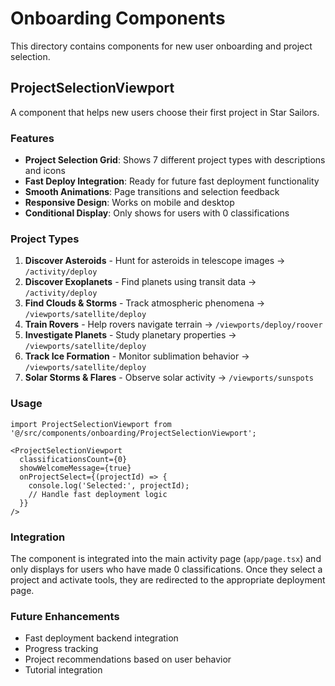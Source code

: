 # Onboarding Components

This directory contains components for new user onboarding and project selection.

## ProjectSelectionViewport

A component that helps new users choose their first project in Star Sailors.

### Features

- **Project Selection Grid**: Shows 7 different project types with descriptions and icons
- **Fast Deploy Integration**: Ready for future fast deployment functionality
- **Smooth Animations**: Page transitions and selection feedback
- **Responsive Design**: Works on mobile and desktop
- **Conditional Display**: Only shows for users with 0 classifications

### Project Types

1. **Discover Asteroids** - Hunt for asteroids in telescope images → `/activity/deploy`
2. **Discover Exoplanets** - Find planets using transit data → `/activity/deploy`  
3. **Find Clouds & Storms** - Track atmospheric phenomena → `/viewports/satellite/deploy`
4. **Train Rovers** - Help rovers navigate terrain → `/viewports/deploy/roover`
5. **Investigate Planets** - Study planetary properties → `/viewports/satellite/deploy`
6. **Track Ice Formation** - Monitor sublimation behavior → `/viewports/satellite/deploy`
7. **Solar Storms & Flares** - Observe solar activity → `/viewports/sunspots`

### Usage

```tsx
import ProjectSelectionViewport from '@/src/components/onboarding/ProjectSelectionViewport';

<ProjectSelectionViewport 
  classificationsCount={0}
  showWelcomeMessage={true}
  onProjectSelect={(projectId) => {
    console.log('Selected:', projectId);
    // Handle fast deployment logic
  }}
/>
```

### Integration

The component is integrated into the main activity page (`app/page.tsx`) and only displays for users who have made 0 classifications. Once they select a project and activate tools, they are redirected to the appropriate deployment page.

### Future Enhancements

- Fast deployment backend integration
- Progress tracking
- Project recommendations based on user behavior
- Tutorial integration